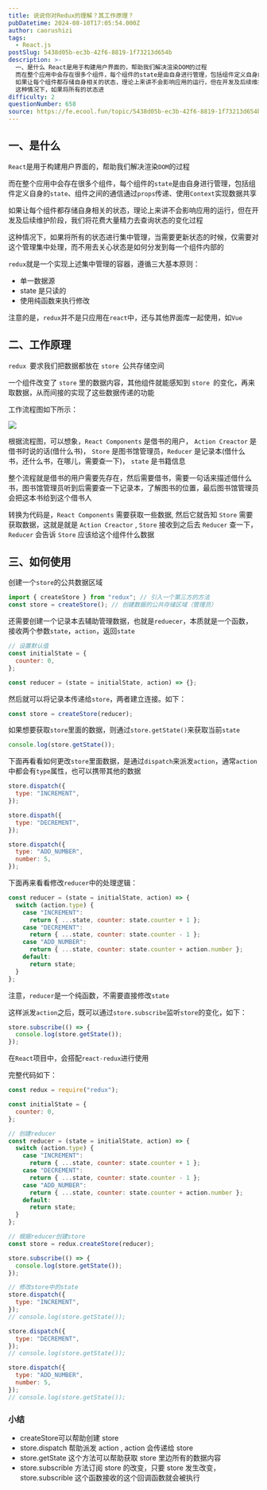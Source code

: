 ```yaml
---
title: 说说你对Redux的理解？其工作原理？
pubDatetime: 2024-08-10T17:05:54.000Z
author: caorushizi
tags:
  - React.js
postSlug: 5438d05b-ec3b-42f6-8819-1f73213d654b
description: >-
  一、是什么 React是用于构建用户界面的，帮助我们解决渲染DOM的过程
  而在整个应用中会存在很多个组件，每个组件的state是由自身进行管理，包括组件定义自身的state、组件之间的通信通过props传递、使用Context实现数据共享
  如果让每个组件都存储自身相关的状态，理论上来讲不会影响应用的运行，但在开发及后续维护阶段，我们将花费大量精力去查询状态的变化过程
  这种情况下，如果将所有的状态进
difficulty: 2
questionNumber: 658
source: https://fe.ecool.fun/topic/5438d05b-ec3b-42f6-8819-1f73213d654b
---
```


## 一、是什么

`React`是用于构建用户界面的，帮助我们解决渲染`DOM`的过程

而在整个应用中会存在很多个组件，每个组件的`state`是由自身进行管理，包括组件定义自身的`state`、组件之间的通信通过`props`传递、使用`Context`实现数据共享

如果让每个组件都存储自身相关的状态，理论上来讲不会影响应用的运行，但在开发及后续维护阶段，我们将花费大量精力去查询状态的变化过程

这种情况下，如果将所有的状态进行集中管理，当需要更新状态的时候，仅需要对这个管理集中处理，而不用去关心状态是如何分发到每一个组件内部的

`redux`就是一个实现上述集中管理的容器，遵循三大基本原则：

- 单一数据源
- state 是只读的
- 使用纯函数来执行修改

注意的是，`redux`并不是只应用在`react`中，还与其他界面库一起使用，如`Vue`

## 二、工作原理

`redux `要求我们把数据都放在 `store `公共存储空间

一个组件改变了 `store` 里的数据内容，其他组件就能感知到 `store `的变化，再来取数据，从而间接的实现了这些数据传递的功能

工作流程图如下所示：

![](https://static.ecool.fun//article/b78d9d31-20aa-4692-8d09-9bb2960bfd1d.png)

根据流程图，可以想象，`React Components` 是借书的用户， `Action Creactor` 是借书时说的话(借什么书)， `Store` 是图书馆管理员，`Reducer` 是记录本(借什么书，还什么书，在哪儿，需要查一下)， `state` 是书籍信息

整个流程就是借书的用户需要先存在，然后需要借书，需要一句话来描述借什么书，图书馆管理员听到后需要查一下记录本，了解图书的位置，最后图书馆管理员会把这本书给到这个借书人

转换为代码是，`React Components` 需要获取一些数据, 然后它就告知 `Store` 需要获取数据，这就是就是 `Action Creactor` , `Store` 接收到之后去 `Reducer` 查一下， `Reducer` 会告诉 `Store` 应该给这个组件什么数据

## 三、如何使用

创建一个`store`的公共数据区域

```js
import { createStore } from "redux"; // 引入一个第三方的方法
const store = createStore(); // 创建数据的公共存储区域（管理员）
```

还需要创建一个记录本去辅助管理数据，也就是`reduecer`，本质就是一个函数，接收两个参数`state`，`action`，返回`state`

```js
// 设置默认值
const initialState = {
  counter: 0,
};

const reducer = (state = initialState, action) => {};
```

然后就可以将记录本传递给`store`，两者建立连接。如下：

```js
const store = createStore(reducer);
```

如果想要获取`store`里面的数据，则通过`store.getState()`来获取当前`state`

```js
console.log(store.getState());
```

下面再看看如何更改`store`里面数据，是通过`dispatch`来派发`action`，通常`action`中都会有`type`属性，也可以携带其他的数据

```js
store.dispatch({
  type: "INCREMENT",
});

store.dispath({
  type: "DECREMENT",
});

store.dispatch({
  type: "ADD_NUMBER",
  number: 5,
});
```

下面再来看看修改`reducer`中的处理逻辑：

```js
const reducer = (state = initialState, action) => {
  switch (action.type) {
    case "INCREMENT":
      return { ...state, counter: state.counter + 1 };
    case "DECREMENT":
      return { ...state, counter: state.counter - 1 };
    case "ADD_NUMBER":
      return { ...state, counter: state.counter + action.number };
    default:
      return state;
  }
};
```

注意，`reducer`是一个纯函数，不需要直接修改`state`

这样派发`action`之后，既可以通过`store.subscribe`监听`store`的变化，如下：

```js
store.subscribe(() => {
  console.log(store.getState());
});
```

在`React`项目中，会搭配`react-redux`进行使用

完整代码如下：

```js
const redux = require("redux");

const initialState = {
  counter: 0,
};

// 创建reducer
const reducer = (state = initialState, action) => {
  switch (action.type) {
    case "INCREMENT":
      return { ...state, counter: state.counter + 1 };
    case "DECREMENT":
      return { ...state, counter: state.counter - 1 };
    case "ADD_NUMBER":
      return { ...state, counter: state.counter + action.number };
    default:
      return state;
  }
};

// 根据reducer创建store
const store = redux.createStore(reducer);

store.subscribe(() => {
  console.log(store.getState());
});

// 修改store中的state
store.dispatch({
  type: "INCREMENT",
});
// console.log(store.getState());

store.dispatch({
  type: "DECREMENT",
});
// console.log(store.getState());

store.dispatch({
  type: "ADD_NUMBER",
  number: 5,
});
// console.log(store.getState());
```

### 小结

- createStore可以帮助创建 store
- store.dispatch 帮助派发 action , action 会传递给 store
- store.getState 这个方法可以帮助获取 store 里边所有的数据内容
- store.subscrible 方法订阅 store 的改变，只要 store 发生改变， store.subscrible 这个函数接收的这个回调函数就会被执行
